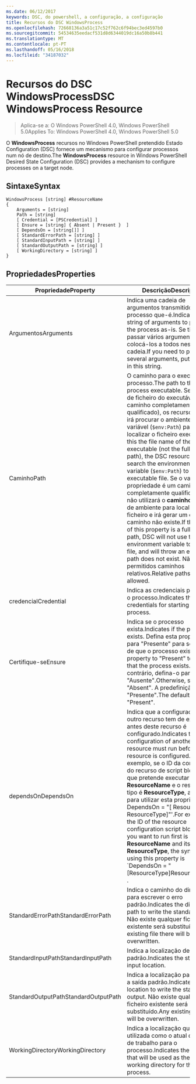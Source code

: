 ```yaml
---
ms.date: 06/12/2017
keywords: DSC, do powershell, a configuração, a configuração
title: Recursos do DSC WindowsProcess
ms.openlocfilehash: 72668136a3a51c17c52f762c6f94bec3ed4597b0
ms.sourcegitcommit: 54534635eedacf531d8d6344019dc16a50b8b441
ms.translationtype: MT
ms.contentlocale: pt-PT
ms.lasthandoff: 05/16/2018
ms.locfileid: "34187032"
---
```

# <a name="dsc-windowsprocess-resource"></a><span data-ttu-id="9cf2c-103">Recursos do DSC WindowsProcess</span><span class="sxs-lookup"><span data-stu-id="9cf2c-103">DSC WindowsProcess Resource</span></span>

> <span data-ttu-id="9cf2c-104">Aplica-se a: O Windows PowerShell 4.0, Windows PowerShell 5.0</span><span class="sxs-lookup"><span data-stu-id="9cf2c-104">Applies To: Windows PowerShell 4.0, Windows PowerShell 5.0</span></span>

<span data-ttu-id="9cf2c-105">O **WindowsProcess** recursos no Windows PowerShell pretendido Estado Configuration (DSC) fornece um mecanismo para configurar processos num nó de destino.</span><span class="sxs-lookup"><span data-stu-id="9cf2c-105">The **WindowsProcess** resource in Windows PowerShell Desired State Configuration (DSC) provides a mechanism to configure processes on a target node.</span></span>

## <a name="syntax"></a><span data-ttu-id="9cf2c-106">Sintaxe</span><span class="sxs-lookup"><span data-stu-id="9cf2c-106">Syntax</span></span>

```
WindowsProcess [string] #ResourceName
{
    Arguments = [string]
    Path = [string]
    [ Credential = [PSCredential] ]
    [ Ensure = [string] { Absent | Present }  ]
    [ DependsOn = [string[]] ]
    [ StandardErrorPath = [string] ]
    [ StandardInputPath = [string] ]
    [ StandardOutputPath = [string] ]
    [ WorkingDirectory = [string] ]
}
```

## <a name="properties"></a><span data-ttu-id="9cf2c-107">Propriedades</span><span class="sxs-lookup"><span data-stu-id="9cf2c-107">Properties</span></span>
|  <span data-ttu-id="9cf2c-108">Propriedade</span><span class="sxs-lookup"><span data-stu-id="9cf2c-108">Property</span></span>  |  <span data-ttu-id="9cf2c-109">Descrição</span><span class="sxs-lookup"><span data-stu-id="9cf2c-109">Description</span></span>   |
|---|---|
| <span data-ttu-id="9cf2c-110">Argumentos</span><span class="sxs-lookup"><span data-stu-id="9cf2c-110">Arguments</span></span>| <span data-ttu-id="9cf2c-111">Indica uma cadeia de argumentos transmitidos para o processo que-é.</span><span class="sxs-lookup"><span data-stu-id="9cf2c-111">Indicates a string of arguments to pass to the process as-is.</span></span> <span data-ttu-id="9cf2c-112">Se tiver de passar vários argumentos, colocá-los a todos nesta cadeia.</span><span class="sxs-lookup"><span data-stu-id="9cf2c-112">If you need to pass several arguments, put them all in this string.</span></span>|
| <span data-ttu-id="9cf2c-113">Caminho</span><span class="sxs-lookup"><span data-stu-id="9cf2c-113">Path</span></span>| <span data-ttu-id="9cf2c-114">O caminho para o executável do processo.</span><span class="sxs-lookup"><span data-stu-id="9cf2c-114">The path to the process executable.</span></span> <span data-ttu-id="9cf2c-115">Se o nome de ficheiro do executável (não o caminho completamente qualificado), os recursos de DSC irá procurar o ambiente **caminho** variável (`$env:Path`) para localizar o ficheiro executável.</span><span class="sxs-lookup"><span data-stu-id="9cf2c-115">If this the file name of the executable (not the fully qualified path), the DSC resource will search the environment **Path** variable (`$env:Path`) to find the executable file.</span></span> <span data-ttu-id="9cf2c-116">Se o valor desta propriedade é um caminho completamente qualificado, DSC não utilizará o **caminho** variável de ambiente para localizar o ficheiro e irá gerar um erro se o caminho não existe.</span><span class="sxs-lookup"><span data-stu-id="9cf2c-116">If the value of this property is a fully qualified path, DSC will not use the **Path** environment variable to find the file, and will throw an error if the path does not exist.</span></span> <span data-ttu-id="9cf2c-117">Não são permitidos caminhos relativos.</span><span class="sxs-lookup"><span data-stu-id="9cf2c-117">Relative paths are not allowed.</span></span>|
| <span data-ttu-id="9cf2c-118">credencial</span><span class="sxs-lookup"><span data-stu-id="9cf2c-118">Credential</span></span>| <span data-ttu-id="9cf2c-119">Indica as credenciais para iniciar o processo.</span><span class="sxs-lookup"><span data-stu-id="9cf2c-119">Indicates the credentials for starting the process.</span></span>|
| <span data-ttu-id="9cf2c-120">Certifique-se</span><span class="sxs-lookup"><span data-stu-id="9cf2c-120">Ensure</span></span>| <span data-ttu-id="9cf2c-121">Indica se o processo exista.</span><span class="sxs-lookup"><span data-stu-id="9cf2c-121">Indicates if the process exists.</span></span> <span data-ttu-id="9cf2c-122">Defina esta propriedade para "Presente" para se certificar de que o processo exista.</span><span class="sxs-lookup"><span data-stu-id="9cf2c-122">Set this property to "Present" to ensure that the process exists.</span></span> <span data-ttu-id="9cf2c-123">Caso contrário, defina-o para "Ausente".</span><span class="sxs-lookup"><span data-stu-id="9cf2c-123">Otherwise, set it to "Absent".</span></span> <span data-ttu-id="9cf2c-124">A predefinição é "Presente".</span><span class="sxs-lookup"><span data-stu-id="9cf2c-124">The default is "Present".</span></span>|
| <span data-ttu-id="9cf2c-125">dependsOn</span><span class="sxs-lookup"><span data-stu-id="9cf2c-125">DependsOn</span></span> | <span data-ttu-id="9cf2c-126">Indica que a configuração de outro recurso tem de executar antes deste recurso é configurado.</span><span class="sxs-lookup"><span data-stu-id="9cf2c-126">Indicates that the configuration of another resource must run before this resource is configured.</span></span> <span data-ttu-id="9cf2c-127">Por exemplo, se o ID da configuração do recurso de script bloco de que pretende executar primeiro é __ResourceName__ e o respetivo tipo é __ResourceType__, a sintaxe para utilizar esta propriedade é ' DependsOn = "[ ResourceName ResourceType]"'.</span><span class="sxs-lookup"><span data-stu-id="9cf2c-127">For example, if the ID of the resource configuration script block that you want to run first is __ResourceName__ and its type is __ResourceType__, the syntax for using this property is \`DependsOn = "[ResourceType]ResourceName"\`\` .</span></span>|
| <span data-ttu-id="9cf2c-128">StandardErrorPath</span><span class="sxs-lookup"><span data-stu-id="9cf2c-128">StandardErrorPath</span></span>| <span data-ttu-id="9cf2c-129">Indica o caminho do diretório para escrever o erro padrão.</span><span class="sxs-lookup"><span data-stu-id="9cf2c-129">Indicates the directory path to write the standard error.</span></span> <span data-ttu-id="9cf2c-130">Não existe qualquer ficheiro existente será substituído.</span><span class="sxs-lookup"><span data-stu-id="9cf2c-130">Any existing file there will be overwritten.</span></span>|
| <span data-ttu-id="9cf2c-131">StandardInputPath</span><span class="sxs-lookup"><span data-stu-id="9cf2c-131">StandardInputPath</span></span>| <span data-ttu-id="9cf2c-132">Indica a localização de entrada padrão.</span><span class="sxs-lookup"><span data-stu-id="9cf2c-132">Indicates the standard input location.</span></span>|
| <span data-ttu-id="9cf2c-133">StandardOutputPath</span><span class="sxs-lookup"><span data-stu-id="9cf2c-133">StandardOutputPath</span></span>| <span data-ttu-id="9cf2c-134">Indica a localização para guardar a saída padrão.</span><span class="sxs-lookup"><span data-stu-id="9cf2c-134">Indicates the location to write the standard output.</span></span> <span data-ttu-id="9cf2c-135">Não existe qualquer ficheiro existente será substituído.</span><span class="sxs-lookup"><span data-stu-id="9cf2c-135">Any existing file there will be overwritten.</span></span>|
| <span data-ttu-id="9cf2c-136">WorkingDirectory</span><span class="sxs-lookup"><span data-stu-id="9cf2c-136">WorkingDirectory</span></span>| <span data-ttu-id="9cf2c-137">Indica a localização que será utilizada como o atual diretório de trabalho para o processo.</span><span class="sxs-lookup"><span data-stu-id="9cf2c-137">Indicates the location that will be used as the current working directory for the process.</span></span>|